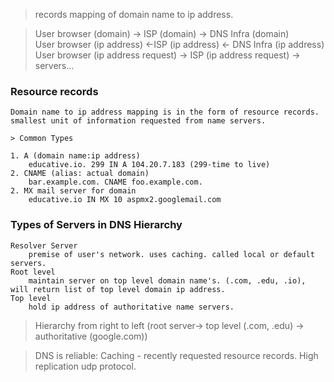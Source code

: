 > records mapping of domain name to ip address. 

> User browser (domain) -> ISP (domain) -> DNS Infra (domain) <br>
  User browser (ip address) <-ISP (ip address) <- DNS Infra (ip address) <br>
  User browser (ip address request) -> ISP (ip address request) -> servers...

### Resource records
    Domain name to ip address mapping is in the form of resource records.
    smallest unit of information requested from name servers.

    > Common Types

    1. A (domain name:ip address)
        educative.io. 299 IN A 104.20.7.183 (299-time to live)
    2. CNAME (alias: actual domain)
        bar.example.com. CNAME foo.example.com.
    2. MX mail server for domain
        educative.io IN MX 10 aspmx2.googlemail.com

### Types of Servers in DNS Hierarchy
    Resolver Server
        premise of user's network. uses caching. called local or default servers.
    Root level 
        maintain server on top level domain name's. (.com, .edu, .io), will return list of top level domain ip address.
    Top level
        hold ip address of authoritative name servers. 
    
> Hierarchy from right to left (root server-> top level (.com, .edu) -> authoritative (google.com))

> DNS is reliable:
    Caching - recently requested resource records.
    High replication
    udp protocol.